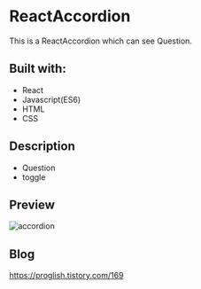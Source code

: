 # ReactAccordion

This is a ReactAccordion which can see Question.

## Built with: 
 
- React
- Javascript(ES6)  
- HTML
- CSS      

## Description 

- Question
- toggle

## Preview 
![accordion](https://user-images.githubusercontent.com/65179725/122651744-dc293900-d175-11eb-8d74-9dc28282d16c.PNG)
  
## Blog

https://proglish.tistory.com/169

